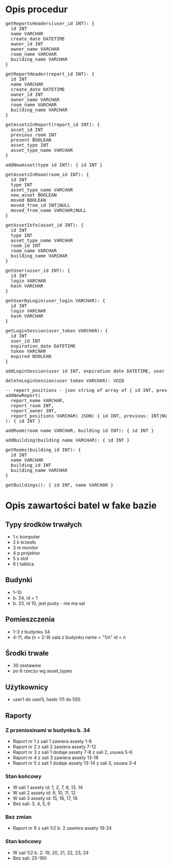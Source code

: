 # Opis procedur

<pre>
getReportsHeaders(user_id INT): {
  id INT
  name VARCHAR
  create_date DATETIME
  owner_id INT
  owner_name VARCHAR
  room_name VARCHAR
  building_name VARCHAR 
}
</pre>

<pre>
getReportHeader(report_id INT): {
  id INT
  name VARCHAR
  create_date DATETIME
  owner_id INT
  owner_name VARCHAR
  room_name VARCHAR
  building_name VARCHAR 
}
</pre>

<pre>
getAssetsInReport(report_id INT): {
  asset_id INT
  previous_room INT
  present BOOLEAN
  asset_type INT
  asset_type_name VARCHAR
}
</pre>

<pre>
addNewAsset(type_id INT): { id INT }
</pre>

<pre>
getAssetsInRoom(room_id INT): {
  id INT
  type INT
  asset_type_name VARCHAR
  new_asset BOOLEAN
  moved BOOLEAN
  moved_from_id INT|NULL
  moved_from_name VARCHAR|NULL
}
</pre>

<pre>
getAssetInfo(asset_id INT): {
  id INT
  type INT
  asset_type_name VARCHAR
  room_id INT
  room_name VARCHAR
  building_name VARCHAR
}
</pre>

<pre>
getUser(usser_id INT): {
  id INT
  login VARCHAR
  hash VARCHAR
}
</pre>

<pre>
getUserByLogin(user_login VARCHAR): {
  id INT
  login VARCHAR
  hash VARCHAR
}
</pre>

<pre>
getLoginSession(user_token VARCHAR): {
  id INT
  user_id INT
  expiration_date DATETIME
  token VARCHAR
  expired BOOLEAN
}
</pre>

<pre>
addLoginSession(user_id INT, expiration_date DATETIME, user_token VARCHAR): { id INT } 
</pre>

<pre>
deleteLoginSession(user_token VARCHAR): VOID
</pre>

<pre>
-- report_positions - json string of array of { id INT, previous: INT|NULL, present: BOOLEAN }
addNewReport(
  report_name VARCHAR,
  report_room INT,
  report_owner INT,
  report_positions VARCHAR( JSON( { id INT, previous: INT|NULL, present: BOOLEAN } ) )
): { id INT } 
</pre>

<pre>
addRoom(room_name VARCHAR, building_id INT): { id INT }
</pre>

<pre>
addBuilding(building_name VARCHAR): { id INT }
</pre>

<pre>
getRooms(building_id INT): {
  id INT
  name VARCHAR
  building_id INT
  building_name VARCHAR
}
</pre>

<pre>
getBuildings(): { id INT, name VARCHAR }
</pre>

# Opis zawartości batel w fake bazie

## Typy środków trwałych
- 1 c komputer
- 2 k krzesło
- 3 m monitor
- 4 p projektor
- 5 s stół
- 6 t tablica

## Budynki
- 1-10
- b. 34, id = 1
- b. 33, id 10, jest pusty - nie ma sal

## Pomieszczenia
- 1-3 z budynku 34
- 4-11, dla (n = 2-9) sala z budynku name = "1/n" id = n

## Środki trwałe
- 30 zestawów
- po 6 rzeczu wg asset_types

## Użytkownicy
- user1 do user5, hasło 111 do 555

## Raporty

### Z przeniosinami w budynku b. 34
- Raport nr 1 z sali 1 zawiera assety 1-6
- Raport nr 2 z sali 2 zawiera assety 7-12
- Raport nr 3 z sali 1 dodaje assety 7-8 z sali 2, usuwa 5-6
- Raport nr 4 z sali 3 zawiera assety 13-18
- Raport nr 5 z sali 1 dodaje assety 13-14 z sali 3, usuwa 3-4

### Stan końcowy
- W sali 1 assety id: 1, 2, 7, 8, 13, 14
- W sali 2 assety id: 9, 10, 11, 12
- W sali 3 assety id: 15, 16, 17, 18
- Bez sali: 3, 4, 5, 6

### Bez zmian
- Raport nr 6 z sali 1/2 b. 2 zawiera assety 19-24

### Stan końcowy
- W sali 1/2 b. 2: 19, 20, 21, 22, 23, 24
- Bez sali: 25-180
